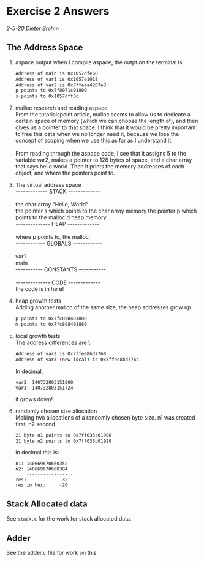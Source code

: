 # Exercise 2 Answers

*2-5-20 Dieter Brehm*

## The Address Space
1. aspace output
when I compile aspace, the outpt on the terminal is:

    ```bash
    Address of main is 0x1057dfe60
    Address of var1 is 0x1057e1018
    Address of var2 is 0x7ffeea4207e8
    p points to 0x7f8971c01800
    s points to 0x1057dff3c
    ```

2. malloc research and reading aspace\
From the tutorialspoint article, malloc seems to allow us to dedicate
a certain space of memory (which we can choose the length of), and then
gives us a pointer to that space. I think that it would be pretty
important to free this data when we no longer need it, because we lose
the concept of scoping when we use this as far as I understand it.  
\
From reading through the aspace code, I see that it assigns 5 to the variable
var2, makes a pointer to 128 bytes of space, and a char array that says hello
world. Then it prints the memory addresses of each object, and where the pointers
point to.

3. The virtual address space\
-------------  STACK  -------------  
\
the char array "Hello, World"  
the pointer s which points to the char array memory
the pointer p which points to the malloc'd heap memory
\
--------------  HEAP  -------------  
\
where p points to, the malloc.
\
------------  GLOBALS  ------------  
\
var1  
main
\
-----------  CONSTANTS  -----------
\
\
--------------  CODE  -------------
\
the code is in here!

4. heap growth tests\
Adding another malloc of the same size, the heap addresses grow up.

    ```bash
    p points to 0x7fc898401800
    m points to 0x7fc898401880
    ```

5. local growth tests\
The address differences are
\
    ```bash
    Address of var2 is 0x7ffee8bd77b8
    Address of var3 (new local) is 0x7ffee8bd776c
    ```
    In decimal,  
    ```
    var2: 140732803151800
    var3: 140732803151724
    ```
    it grows down!

6. randomly chosen size allocation\
Making two allocations of a randomly chosen byte size. n1 was created first, n2 second

    ```bash
    21 byte n1 points to 0x7ff035c01900
    21 byte n2 points to 0x7ff035c01920
    ```
    in decimal this is:
    ```
    n1: 140669670660352
    n2: 140669670660384
        --------------- -
    res:            -32
    res in hex:     -20
    ```

## Stack Allocated data

See `stack.c` for the work for stack allocated data.

## Adder

See the adder.c file for work on this.